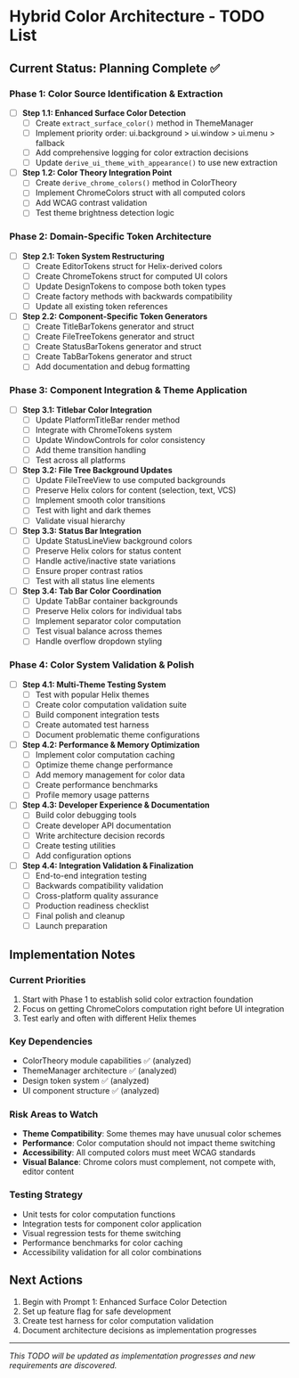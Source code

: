 # Hybrid Color Architecture - TODO List

## Current Status: Planning Complete ✅

### Phase 1: Color Source Identification & Extraction

- [ ] **Step 1.1: Enhanced Surface Color Detection**
  - [ ] Create `extract_surface_color()` method in ThemeManager
  - [ ] Implement priority order: ui.background > ui.window > ui.menu > fallback
  - [ ] Add comprehensive logging for color extraction decisions
  - [ ] Update `derive_ui_theme_with_appearance()` to use new extraction

- [ ] **Step 1.2: Color Theory Integration Point**
  - [ ] Create `derive_chrome_colors()` method in ColorTheory
  - [ ] Implement ChromeColors struct with all computed colors
  - [ ] Add WCAG contrast validation
  - [ ] Test theme brightness detection logic

### Phase 2: Domain-Specific Token Architecture

- [ ] **Step 2.1: Token System Restructuring**
  - [ ] Create EditorTokens struct for Helix-derived colors
  - [ ] Create ChromeTokens struct for computed UI colors
  - [ ] Update DesignTokens to compose both token types
  - [ ] Create factory methods with backwards compatibility
  - [ ] Update all existing token references

- [ ] **Step 2.2: Component-Specific Token Generators**
  - [ ] Create TitleBarTokens generator and struct
  - [ ] Create FileTreeTokens generator and struct
  - [ ] Create StatusBarTokens generator and struct
  - [ ] Create TabBarTokens generator and struct
  - [ ] Add documentation and debug formatting

### Phase 3: Component Integration & Theme Application

- [ ] **Step 3.1: Titlebar Color Integration**
  - [ ] Update PlatformTitleBar render method
  - [ ] Integrate with ChromeTokens system
  - [ ] Update WindowControls for color consistency
  - [ ] Add theme transition handling
  - [ ] Test across all platforms

- [ ] **Step 3.2: File Tree Background Updates**
  - [ ] Update FileTreeView to use computed backgrounds
  - [ ] Preserve Helix colors for content (selection, text, VCS)
  - [ ] Implement smooth color transitions
  - [ ] Test with light and dark themes
  - [ ] Validate visual hierarchy

- [ ] **Step 3.3: Status Bar Integration**
  - [ ] Update StatusLineView background colors
  - [ ] Preserve Helix colors for status content
  - [ ] Handle active/inactive state variations
  - [ ] Ensure proper contrast ratios
  - [ ] Test with all status line elements

- [ ] **Step 3.4: Tab Bar Color Coordination**
  - [ ] Update TabBar container backgrounds
  - [ ] Preserve Helix colors for individual tabs
  - [ ] Implement separator color computation
  - [ ] Test visual balance across themes
  - [ ] Handle overflow dropdown styling

### Phase 4: Color System Validation & Polish

- [ ] **Step 4.1: Multi-Theme Testing System**
  - [ ] Test with popular Helix themes
  - [ ] Create color computation validation suite
  - [ ] Build component integration tests
  - [ ] Create automated test harness
  - [ ] Document problematic theme configurations

- [ ] **Step 4.2: Performance & Memory Optimization**
  - [ ] Implement color computation caching
  - [ ] Optimize theme change performance
  - [ ] Add memory management for color data
  - [ ] Create performance benchmarks
  - [ ] Profile memory usage patterns

- [ ] **Step 4.3: Developer Experience & Documentation**
  - [ ] Build color debugging tools
  - [ ] Create developer API documentation
  - [ ] Write architecture decision records
  - [ ] Create testing utilities
  - [ ] Add configuration options

- [ ] **Step 4.4: Integration Validation & Finalization**
  - [ ] End-to-end integration testing
  - [ ] Backwards compatibility validation
  - [ ] Cross-platform quality assurance
  - [ ] Production readiness checklist
  - [ ] Final polish and cleanup
  - [ ] Launch preparation

## Implementation Notes

### Current Priorities
1. Start with Phase 1 to establish solid color extraction foundation
2. Focus on getting ChromeColors computation right before UI integration
3. Test early and often with different Helix themes

### Key Dependencies
- ColorTheory module capabilities ✅ (analyzed)
- ThemeManager architecture ✅ (analyzed)
- Design token system ✅ (analyzed)
- UI component structure ✅ (analyzed)

### Risk Areas to Watch
- **Theme Compatibility**: Some themes may have unusual color schemes
- **Performance**: Color computation should not impact theme switching
- **Accessibility**: All computed colors must meet WCAG standards
- **Visual Balance**: Chrome colors must complement, not compete with, editor content

### Testing Strategy
- Unit tests for color computation functions
- Integration tests for component color application
- Visual regression tests for theme switching
- Performance benchmarks for color caching
- Accessibility validation for all color combinations

## Next Actions
1. Begin with Prompt 1: Enhanced Surface Color Detection
2. Set up feature flag for safe development
3. Create test harness for color computation validation
4. Document architecture decisions as implementation progresses

---

*This TODO will be updated as implementation progresses and new requirements are discovered.*